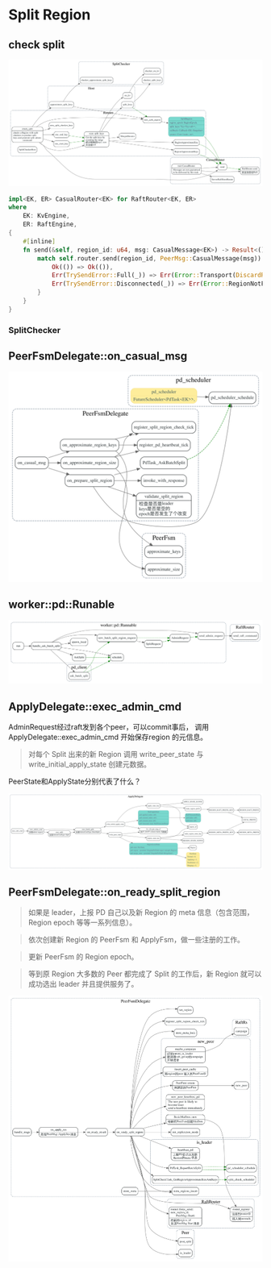 # Split Region

<!-- toc -->

## check split

![](./dot/check_split.svg)

```rust
impl<EK, ER> CasualRouter<EK> for RaftRouter<EK, ER>
where
    EK: KvEngine,
    ER: RaftEngine,
{
    #[inline]
    fn send(&self, region_id: u64, msg: CasualMessage<EK>) -> Result<()> {
        match self.router.send(region_id, PeerMsg::CasualMessage(msg)) {
            Ok(()) => Ok(()),
            Err(TrySendError::Full(_)) => Err(Error::Transport(DiscardReason::Full)),
            Err(TrySendError::Disconnected(_)) => Err(Error::RegionNotFound(region_id)),
        }
    }
}
```


### SplitChecker

## PeerFsmDelegate::on_casual_msg

![](./dot/peerfsm_on_casual_msg.svg)


## worker::pd::Runable

![](./dot/worker_pd_runnable.svg)


## ApplyDelegate::exec_admin_cmd

AdminRequest经过raft发到各个peer，可以commit事后，
调用ApplyDelegate::exec_admin_cmd 开始保存region
的元信息。

> 对每个 Split 出来的新 Region 调用 write_peer_state 与 write_initial_apply_state 创建元数据。

PeerState和ApplyState分别代表了什么？


![](./dot/AppDelegate_exec_admin_cmd.svg)


## PeerFsmDelegate::on_ready_split_region

> 如果是 leader，上报 PD 自己以及新 Region 的 meta 信息（包含范围，Region epoch 等等一系列信息）。

> 依次创建新 Region 的 PeerFsm 和 ApplyFsm，做一些注册的工作。

> 更新 PeerFsm 的 Region epoch。

>等到原 Region 大多数的 Peer 都完成了 Split 的工作后，新 Region 就可以成功选出 leader 并且提供服务了。

![](./dot/PeerFsmDelegate_on_ready_split_region.svg)


